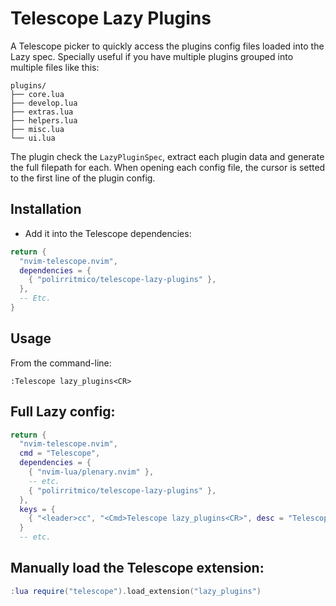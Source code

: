 # Telescope Lazy Plugins

A Telescope picker to quickly access the plugins config files loaded into the
Lazy spec. Specially useful if you have multiple plugins grouped into multiple
files like this:

```
plugins/
├── core.lua
├── develop.lua
├── extras.lua
├── helpers.lua
├── misc.lua
└── ui.lua
```

The plugin check the `LazyPluginSpec`, extract each plugin data and generate the
full filepath for each. When opening each config file, the cursor is setted to
the first line of the plugin config.

## Installation

- Add it into the Telescope dependencies:

```lua
return {
  "nvim-telescope.nvim",
  dependencies = {
    { "polirritmico/telescope-lazy-plugins" },
  },
  -- Etc.
}
```

## Usage

From the command-line:

```vimscript
:Telescope lazy_plugins<CR>
```

## Full Lazy config:

```lua
return {
  "nvim-telescope.nvim",
  cmd = "Telescope",
  dependencies = {
    { "nvim-lua/plenary.nvim" },
    -- etc.
    { "polirritmico/telescope-lazy-plugins" },
  },
  keys = {
    { "<leader>cc", "<Cmd>Telescope lazy_plugins<CR>", desc = "Telescope: Plugins configurations" },
  }
  -- etc.
```

## Manually load the Telescope extension:

```lua
:lua require("telescope").load_extension("lazy_plugins")
```


